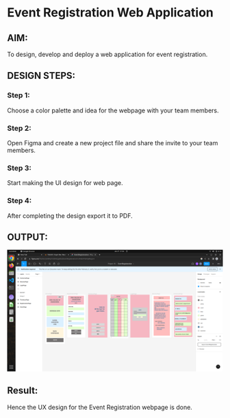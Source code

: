 # Event Registration Web Application

## AIM:

To design, develop and deploy a web application for event registration.

## DESIGN STEPS:

### Step 1:

Choose a color palette and idea for the webpage with your team members.

### Step 2:

Open Figma and create a new project file and share the invite to your team members.

### Step 3:

Start making the UI design for web page.

### Step 4:

After completing the design export it to PDF.

## OUTPUT:

![](./event.png)

## Result:

Hence the UX design for the Event Registration webpage is done.
